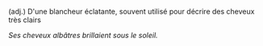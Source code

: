 (adj.) D'une blancheur éclatante, souvent utilisé pour décrire des cheveux très clairs

*Ses cheveux albâtres brillaient sous le soleil.*